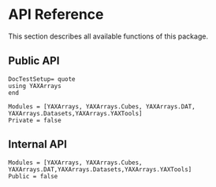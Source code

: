 # API Reference

This section describes all available functions of this package.

## Public API
```@meta
DocTestSetup= quote
using YAXArrays
end
```

```@autodocs
Modules = [YAXArrays, YAXArrays.Cubes, YAXArrays.DAT, YAXArrays.Datasets,YAXArrays.YAXTools]
Private = false
```

## Internal API
```@autodocs
Modules = [YAXArrays, YAXArrays.Cubes, YAXArrays.DAT,YAXArrays.Datasets,YAXArrays.YAXTools]
Public = false
```
